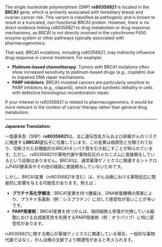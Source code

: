 The single nucleotide polymorphism (SNP) **rs80356821** is located in the **BRCA1** gene, which is primarily associated with hereditary breast and ovarian cancer risk. This variant is classified as pathogenic and is known to result in a truncated, non-functional BRCA1 protein. However, there is no direct evidence linking rs80356821 to drug metabolism or drug response mechanisms, as BRCA1 is not directly involved in the cytochrome P450 enzyme system or other pathways typically associated with pharmacogenomics.

That said, BRCA1 mutations, including rs80356821, may indirectly influence drug response in cancer treatment. For example:
- **Platinum-based chemotherapy**: Tumors with BRCA1 mutations often show increased sensitivity to platinum-based drugs (e.g., cisplatin) due to impaired DNA repair mechanisms.
- **PARP inhibitors**: BRCA1-mutated cancers are particularly sensitive to PARP inhibitors (e.g., olaparib), which exploit synthetic lethality in cells with defective homologous recombination repair.

If your interest in rs80356821 is related to pharmacogenomics, it would be more relevant in the context of cancer therapy rather than general drug metabolism.

---

**Japanese Translation:**

一塩基多型（SNP）**rs80356821**は、主に遺伝性乳がんおよび卵巣がんのリスクに関連する**BRCA1**遺伝子に位置しています。この変異は病原性と分類されており、切断された非機能的なBRCA1タンパク質を引き起こすことが知られています。ただし、rs80356821が薬物代謝や薬物反応のメカニズムに直接関与しているという証拠はありません。BRCA1は、通常薬理ゲノミクスに関連するシトクロムP450酵素系やその他の経路に直接関与していないためです。

しかし、BRCA1変異（rs80356821を含む）は、がん治療における薬物反応に間接的に影響を与える可能性があります。例えば：
- **プラチナ系化学療法**：BRCA1変異を持つ腫瘍は、DNA修復機構の障害により、プラチナ系薬剤（例：シスプラチン）に対して感受性が高いことが多いです。
- **PARP阻害剤**：BRCA1変異を持つがんは、相同組換え修復が欠損している細胞における合成致死性を利用するPARP阻害剤（例：オラパリブ）に特に感受性があります。

rs80356821に関する関心が薬理ゲノミクスに関連している場合、一般的な薬物代謝ではなく、がん治療の文脈でより関連性があると考えられます。
